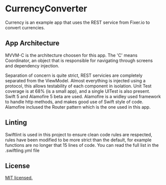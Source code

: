 # CurrencyConverter

Currency is an example app that uses the REST service from Fixer.io to convert currencies.

## App Architecture
MVVM-C is the architecture choosen for this app. The 'C' means Coordinator, an object that is responsible for navigating through screens and dependency injection.

Separation of concern is quite strict, REST servicies are completely separated from the ViewModel. Almost everything is injected using a protocol, this allows testability of each component in isolation.
Unit Test coverage is at 68% (is a small app), and a single UITest is also present.
Swift 5 and Alamofire 5 beta are used. Alamofire is a widley used framework to handle http methods, and makes good use of Swift style of code. Alamofire inclused the Router pattern which is the one used in this app.

## Linting
Swiftlint is used in this project to ensure clean code rules are respected, rules have been modified to be more strict than the default, for example functions are no longer that 15 lines of code. You can read the full list in the .swiftling.yml file

## License

[MIT licensed.](LICENSE)
